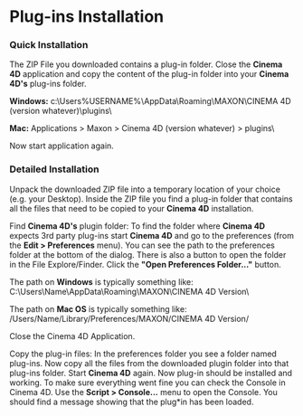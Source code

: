 # Plug-ins Installation

### Quick Installation

The ZIP File you downloaded contains a plug-in folder. Close the **Cinema 4D** application and copy the content of the plug-in folder into your **Cinema 4D's** plug-ins folder.

**Windows:** c:\Users\%USERNAME%\AppData\Roaming\MAXON\CINEMA 4D \(version whatever\)\plugins\

**Mac:** Applications &gt; Maxon &gt; Cinema 4D \(version whatever\) &gt; plugins\

Now start application again.

### Detailed Installation

Unpack the downloaded ZIP file into a temporary location of your choice \(e.g. your Desktop\). Inside the ZIP file you find a plug-in folder that contains all the files that need to be copied to your **Cinema 4D** installation.

Find **Cinema 4D's** plugin folder: To find the folder where **Cinema 4D** expects 3rd party plug-ins start **Cinema 4D** and go to the preferences \(from the **Edit &gt; Preferences** menu\). You can see the path to the preferences folder at the bottom of the dialog. There is also a button to open the folder in the File Explore/Finder. Click the **"Open Preferences Folder..."** button.

The path on **Windows** is typically something like: C:\Users\Name\AppData\Roaming\MAXON\CINEMA 4D Version\

The path on **Mac OS** is typically something like: /Users/Name/Library/Preferences/MAXON/CINEMA 4D Version/

Close the Cinema 4D Application.

Copy the plug-in files: In the preferences folder you see a folder named plug-ins. Now copy all the files from the downloaded plugin folder into that plug-ins folder. Start **Cinema 4D** again. Now plug-in should be installed and working. To make sure everything went fine you can check the Console in Cinema 4D. Use the **Script &gt; Console...** menu to open the Console. You should find a message showing that the plug\*in has been loaded.

